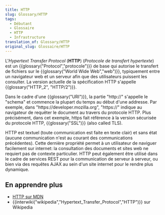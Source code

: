 ```yaml
---
title: HTTP
slug: Glossary/HTTP
tags:
  - Débutant
  - Glossaire
  - HTTP
  - Infrastructure
translation_of: Glossary/HTTP
original_slug: Glossaire/HTTP
---
```

L'*Hypertext Transfer Protocol* (**HTTP**) (_Protocole de transfert hypertexte_) est un {{glossary("Protocol","protocole")}} de base qui autorise le transfert de fichiers sur le {{glossary("World Wide Web","web")}}, typiquement entre un navigateur web et un serveur afin que des utilisateurs puissent les consulter. La version actuelle de la spécification HTTP s'appelle {{glossary("HTTP_2", "HTTP/2")}}.

Dans le cadre d'une {{glossary("URI")}}, la partie "http\://" s'appelle le "schema" et commence la plupart du temps au début d'une addresse. Par exemple, dans "https\://developer.mozilla.org", "https\://" indique au navigateur de requêter le document au travers du protocole HTTP. Plus précisément, dans cet exemple, https fait référence à la version sécurisée du protocole HTTP, {{glossary("SSL")}} (also called TLS).

HTTP est textuel (toute communication est faite en texte clair) et sans état (aucune communication n'est au courant des communications précédentes). Cette dernière propriété permet à un utilisateur de naviguer facilement sur internet: la consultation des documents et sites web ne requiert pas de contexte particulier. HTTP peut également être utilisé dans le cadre de services REST pour la communication de serveur à serveur, ou bien via des requêtes AJAX au sein d'un site internet pour le rendre plus dynamique.

## En apprendre plus

- [HTTP sur MDN](/fr/docs/HTTP)
- {{interwiki("wikipedia","Hypertext_Transfer_Protocol","HTTP")}} sur Wikipedia
